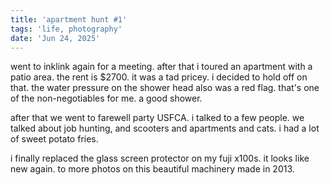 ```yaml
---
title: 'apartment hunt #1'
tags: 'life, photography'
date: 'Jun 24, 2025'
---
```


went to inklink again for a meeting. after that i toured an apartment with a patio area. the rent is $2700. it was a tad pricey. i decided to hold off on that. the water pressure on the shower head also was a red flag. that's one of the non-negotiables for me. a good shower.

after that we went to farewell party USFCA. i talked to a few people. we talked about job hunting, and scooters and apartments and cats. i had a lot of sweet potato fries.

i finally replaced the glass screen protector on my fuji x100s. it looks like new again. to more photos on this beautiful machinery made in 2013.
